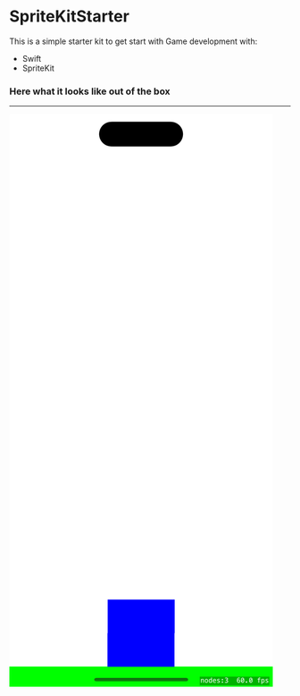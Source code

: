 # SpriteKitStarter

This is a simple starter kit to get start with Game development with:
- Swift
- SpriteKit

### Here what it looks like out of the box
----
![Demo](docs/demo.png)